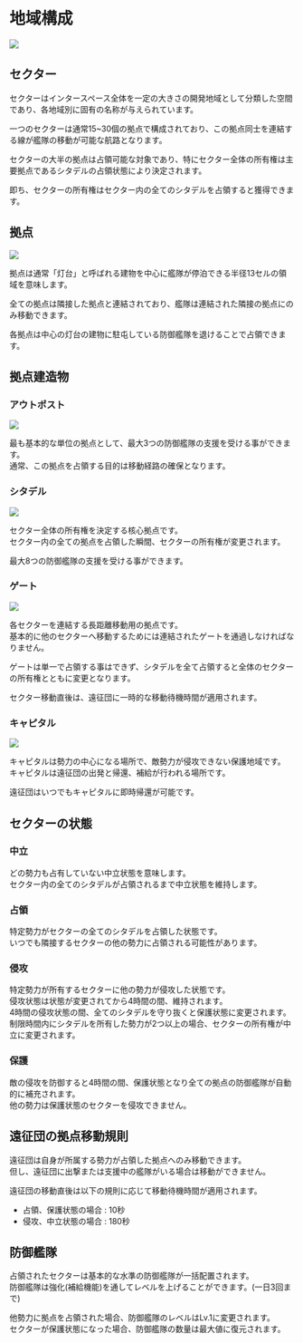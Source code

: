 # 地域構成
![](https://astrokings.s3.ap-northeast-2.amazonaws.com/html/img/help/1703_01.jpg)
	
## セクター

セクターはインタースペース全体を一定の大きさの開発地域として分類した空間であり、各地域別に固有の名称が与えられています。	

一つのセクターは通常15~30個の拠点で構成されており、この拠点同士を連結する線が艦隊の移動が可能な航路となります。	

セクターの大半の拠点は占領可能な対象であり、特にセクター全体の所有権は主要拠点であるシタデルの占領状態により決定されます。	

即ち、セクターの所有権はセクター内の全てのシタデルを占領すると獲得できます。	
	
	
## 拠点	
![](https://astrokings.s3.ap-northeast-2.amazonaws.com/html/img/help/1703_02.jpg)
	
拠点は通常「灯台」と呼ばれる建物を中心に艦隊が停泊できる半径13セルの領域を意味します。	

全ての拠点は隣接した拠点と連結されており、艦隊は連結された隣接の拠点にのみ移動できます。	

各拠点は中心の灯台の建物に駐屯している防御艦隊を退けることで占領できます。	
	
	
## 拠点建造物	
	
### アウトポスト	
![](https://astrokings.s3.ap-northeast-2.amazonaws.com/html/img/help/1703_03.jpg)

最も基本的な単位の拠点として、最大3つの防御艦隊の支援を受ける事ができます。<br>
通常、この拠点を占領する目的は移動経路の確保となります。	
	
	
	
### シタデル
![](https://astrokings.s3.ap-northeast-2.amazonaws.com/html/img/help/1703_04.jpg)
	
セクター全体の所有権を決定する核心拠点です。<br>
セクター内の全ての拠点を占領した瞬間、セクターの所有権が変更されます。

最大8つの防御艦隊の支援を受ける事ができます。
	
	
### ゲート
![](https://astrokings.s3.ap-northeast-2.amazonaws.com/html/img/help/1703_05.jpg)
	
各セクターを連結する長距離移動用の拠点です。<br>
基本的に他のセクターへ移動するためには連結されたゲートを通過しなければなりません。

ゲートは単一で占領する事はできず、シタデルを全て占領すると全体のセクターの所有権とともに変更となります。

セクター移動直後は、遠征団に一時的な移動待機時間が適用されます。
	
	
### キャピタル	
![](https://astrokings.s3.ap-northeast-2.amazonaws.com/html/img/help/1703_06.jpg)
	
キャピタルは勢力の中心になる場所で、敵勢力が侵攻できない保護地域です。<br>
キャピタルは遠征団の出発と帰還、補給が行われる場所です。

遠征団はいつでもキャピタルに即時帰還が可能です。	
	
	
## セクターの状態	
	
### 中立

どの勢力も占有していない中立状態を意味します。<br>
セクター内の全てのシタデルが占領されるまで中立状態を維持します。	
	
### 占領

特定勢力がセクターの全てのシタデルを占領した状態です。<br>
いつでも隣接するセクターの他の勢力に占領される可能性があります。	
	
### 侵攻

特定勢力が所有するセクターに他の勢力が侵攻した状態です。<br>
侵攻状態は状態が変更されてから4時間の間、維持されます。<br>
4時間の侵攻状態の間、全てのシタデルを守り抜くと保護状態に変更されます。<br>
制限時間内にシタデルを所有した勢力が2つ以上の場合、セクターの所有権が中立に変更されます。	
	
### 保護
	
敵の侵攻を防御すると4時間の間、保護状態となり全ての拠点の防御艦隊が自動的に補充されます。<br>
他の勢力は保護状態のセクターを侵攻できません。	
	
	
## 遠征団の拠点移動規則	
	
遠征団は自身が所属する勢力が占領した拠点へのみ移動できます。<br>
但し、遠征団に出撃または支援中の艦隊がいる場合は移動ができません。	
	
遠征団の移動直後は以下の規則に応じて移動待機時間が適用されます。	
- 占領、保護状態の場合 : 10秒	
- 侵攻、中立状態の場合 : 180秒	


## 防御艦隊	
	
占領されたセクターは基本的な水準の防御艦隊が一括配置されます。<br>
防御艦隊は強化(補給機能)を通してレベルを上げることができます。(一日3回まで)

他勢力に拠点を占領された場合、防御艦隊のレベルはLv.1に変更されます。<br>
セクターが保護状態になった場合、防御艦隊の数量は最大値に復元されます。	
